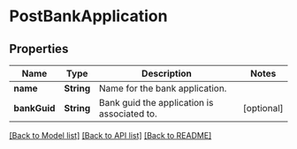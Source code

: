 # PostBankApplication

## Properties
Name | Type | Description | Notes
------------ | ------------- | ------------- | -------------
**name** | **String** | Name for the bank application. | 
**bankGuid** | **String** | Bank guid the application is associated to. | [optional] 

[[Back to Model list]](../README.md#documentation-for-models) [[Back to API list]](../README.md#documentation-for-api-endpoints) [[Back to README]](../README.md)


